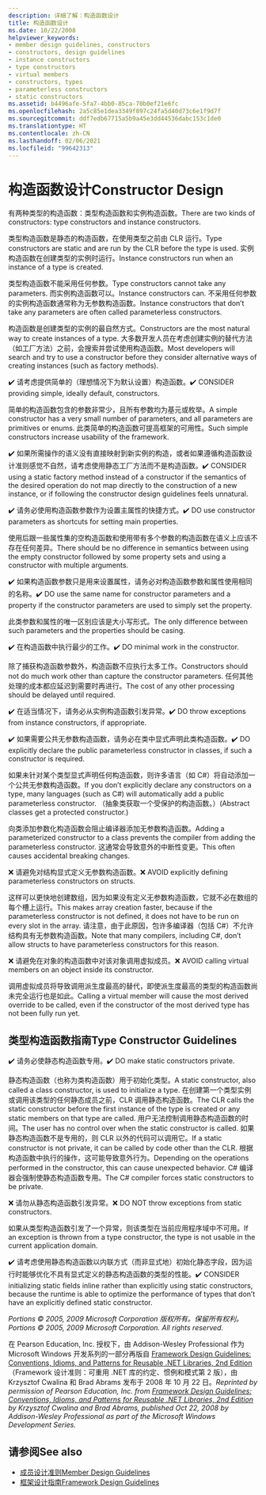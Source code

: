 ```yaml
---
description: 详细了解：构造函数设计
title: 构造函数设计
ms.date: 10/22/2008
helpviewer_keywords:
- member design guidelines, constructors
- constructors, design guidelines
- instance constructors
- type constructors
- virtual members
- constructors, types
- parameterless constructors
- static constructors
ms.assetid: b4496afe-5fa7-4bb0-85ca-70b0ef21e6fc
ms.openlocfilehash: 2a5c85e1dea3349f897c24fa5d40d73c6e1f9d7f
ms.sourcegitcommit: ddf7edb67715a5b9a45e3dd44536dabc153c1de0
ms.translationtype: HT
ms.contentlocale: zh-CN
ms.lasthandoff: 02/06/2021
ms.locfileid: "99642313"
---
```

# <a name="constructor-design"></a><span data-ttu-id="66c99-103">构造函数设计</span><span class="sxs-lookup"><span data-stu-id="66c99-103">Constructor Design</span></span>

<span data-ttu-id="66c99-104">有两种类型的构造函数：类型构造函数和实例构造函数。</span><span class="sxs-lookup"><span data-stu-id="66c99-104">There are two kinds of constructors: type constructors and instance constructors.</span></span>

<span data-ttu-id="66c99-105">类型构造函数是静态的构造函数，在使用类型之前由 CLR 运行。</span><span class="sxs-lookup"><span data-stu-id="66c99-105">Type constructors are static and are run by the CLR before the type is used.</span></span> <span data-ttu-id="66c99-106">实例构造函数在创建类型的实例时运行。</span><span class="sxs-lookup"><span data-stu-id="66c99-106">Instance constructors run when an instance of a type is created.</span></span>

<span data-ttu-id="66c99-107">类型构造函数不能采用任何参数。</span><span class="sxs-lookup"><span data-stu-id="66c99-107">Type constructors cannot take any parameters.</span></span> <span data-ttu-id="66c99-108">而实例构造函数可以。</span><span class="sxs-lookup"><span data-stu-id="66c99-108">Instance constructors can.</span></span> <span data-ttu-id="66c99-109">不采用任何参数的实例构造函数通常称为无参数构造函数。</span><span class="sxs-lookup"><span data-stu-id="66c99-109">Instance constructors that don’t take any parameters are often called parameterless constructors.</span></span>

<span data-ttu-id="66c99-110">构造函数是创建类型的实例的最自然方式。</span><span class="sxs-lookup"><span data-stu-id="66c99-110">Constructors are the most natural way to create instances of a type.</span></span> <span data-ttu-id="66c99-111">大多数开发人员在考虑创建实例的替代方法（如工厂方法）之前，会搜索并尝试使用构造函数。</span><span class="sxs-lookup"><span data-stu-id="66c99-111">Most developers will search and try to use a constructor before they consider alternative ways of creating instances (such as factory methods).</span></span>

<span data-ttu-id="66c99-112">✔️ 请考虑提供简单的（理想情况下为默认设置）构造函数。</span><span class="sxs-lookup"><span data-stu-id="66c99-112">✔️ CONSIDER providing simple, ideally default, constructors.</span></span>

<span data-ttu-id="66c99-113">简单的构造函数包含的参数非常少，且所有参数均为基元或枚举。</span><span class="sxs-lookup"><span data-stu-id="66c99-113">A simple constructor has a very small number of parameters, and all parameters are primitives or enums.</span></span> <span data-ttu-id="66c99-114">此类简单的构造函数可提高框架的可用性。</span><span class="sxs-lookup"><span data-stu-id="66c99-114">Such simple constructors increase usability of the framework.</span></span>

<span data-ttu-id="66c99-115">✔️ 如果所需操作的语义没有直接映射到新实例的构造，或者如果遵循构造函数设计准则感觉不自然，请考虑使用静态工厂方法而不是构造函数。</span><span class="sxs-lookup"><span data-stu-id="66c99-115">✔️ CONSIDER using a static factory method instead of a constructor if the semantics of the desired operation do not map directly to the construction of a new instance, or if following the constructor design guidelines feels unnatural.</span></span>

<span data-ttu-id="66c99-116">✔️ 请务必使用构造函数参数作为设置主属性的快捷方式。</span><span class="sxs-lookup"><span data-stu-id="66c99-116">✔️ DO use constructor parameters as shortcuts for setting main properties.</span></span>

<span data-ttu-id="66c99-117">使用后跟一些属性集的空构造函数和使用带有多个参数的构造函数在语义上应该不存在任何差异。</span><span class="sxs-lookup"><span data-stu-id="66c99-117">There should be no difference in semantics between using the empty constructor followed by some property sets and using a constructor with multiple arguments.</span></span>

<span data-ttu-id="66c99-118">✔️ 如果构造函数参数只是用来设置属性，请务必对构造函数参数和属性使用相同的名称。</span><span class="sxs-lookup"><span data-stu-id="66c99-118">✔️ DO use the same name for constructor parameters and a property if the constructor parameters are used to simply set the property.</span></span>

<span data-ttu-id="66c99-119">此类参数和属性的唯一区别应该是大小写形式。</span><span class="sxs-lookup"><span data-stu-id="66c99-119">The only difference between such parameters and the properties should be casing.</span></span>

<span data-ttu-id="66c99-120">✔️ 在构造函数中执行最少的工作。</span><span class="sxs-lookup"><span data-stu-id="66c99-120">✔️ DO minimal work in the constructor.</span></span>

<span data-ttu-id="66c99-121">除了捕获构造函数参数外，构造函数不应执行太多工作。</span><span class="sxs-lookup"><span data-stu-id="66c99-121">Constructors should not do much work other than capture the constructor parameters.</span></span> <span data-ttu-id="66c99-122">任何其他处理的成本都应延迟到需要时再进行。</span><span class="sxs-lookup"><span data-stu-id="66c99-122">The cost of any other processing should be delayed until required.</span></span>

<span data-ttu-id="66c99-123">✔️ 在适当情况下，请务必从实例构造函数引发异常。</span><span class="sxs-lookup"><span data-stu-id="66c99-123">✔️ DO throw exceptions from instance constructors, if appropriate.</span></span>

<span data-ttu-id="66c99-124">✔️ 如果需要公共无参数构造函数，请务必在类中显式声明此类构造函数。</span><span class="sxs-lookup"><span data-stu-id="66c99-124">✔️ DO explicitly declare the public parameterless constructor in classes, if such a constructor is required.</span></span>

<span data-ttu-id="66c99-125">如果未针对某个类型显式声明任何构造函数，则许多语言（如 C#）将自动添加一个公共无参数构造函数。</span><span class="sxs-lookup"><span data-stu-id="66c99-125">If you don’t explicitly declare any constructors on a type, many languages (such as C#) will automatically add a public parameterless constructor.</span></span> <span data-ttu-id="66c99-126">（抽象类获取一个受保护的构造函数。）</span><span class="sxs-lookup"><span data-stu-id="66c99-126">(Abstract classes get a protected constructor.)</span></span>

<span data-ttu-id="66c99-127">向类添加参数化构造函数会阻止编译器添加无参数构造函数。</span><span class="sxs-lookup"><span data-stu-id="66c99-127">Adding a parameterized constructor to a class prevents the compiler from adding the parameterless constructor.</span></span> <span data-ttu-id="66c99-128">这通常会导致意外的中断性变更。</span><span class="sxs-lookup"><span data-stu-id="66c99-128">This often causes accidental breaking changes.</span></span>

<span data-ttu-id="66c99-129">❌ 请避免对结构显式定义无参数构造函数。</span><span class="sxs-lookup"><span data-stu-id="66c99-129">❌ AVOID explicitly defining parameterless constructors on structs.</span></span>

<span data-ttu-id="66c99-130">这样可以更快地创建数组，因为如果没有定义无参数构造函数，它就不必在数组的每个槽上运行。</span><span class="sxs-lookup"><span data-stu-id="66c99-130">This makes array creation faster, because if the parameterless constructor is not defined, it does not have to be run on every slot in the array.</span></span> <span data-ttu-id="66c99-131">请注意，由于此原因，包许多编译器（包括 C#）不允许结构具有无参数构造函数。</span><span class="sxs-lookup"><span data-stu-id="66c99-131">Note that many compilers, including C#, don’t allow structs to have parameterless constructors for this reason.</span></span>

<span data-ttu-id="66c99-132">❌ 请避免在对象的构造函数中对该对象调用虚拟成员。</span><span class="sxs-lookup"><span data-stu-id="66c99-132">❌ AVOID calling virtual members on an object inside its constructor.</span></span>

<span data-ttu-id="66c99-133">调用虚拟成员将导致调用派生度最高的替代，即使派生度最高的类型的构造函数尚未完全运行也是如此。</span><span class="sxs-lookup"><span data-stu-id="66c99-133">Calling a virtual member will cause the most derived override to be called, even if the constructor of the most derived type has not been fully run yet.</span></span>

## <a name="type-constructor-guidelines"></a><span data-ttu-id="66c99-134">类型构造函数指南</span><span class="sxs-lookup"><span data-stu-id="66c99-134">Type Constructor Guidelines</span></span>

<span data-ttu-id="66c99-135">✔️ 请务必使静态构造函数专用。</span><span class="sxs-lookup"><span data-stu-id="66c99-135">✔️ DO make static constructors private.</span></span>

<span data-ttu-id="66c99-136">静态构造函数（也称为类构造函数）用于初始化类型。</span><span class="sxs-lookup"><span data-stu-id="66c99-136">A static constructor, also called a class constructor, is used to initialize a type.</span></span> <span data-ttu-id="66c99-137">在创建第一个类型实例或调用该类型的任何静态成员之前，CLR 调用静态构造函数。</span><span class="sxs-lookup"><span data-stu-id="66c99-137">The CLR calls the static constructor before the first instance of the type is created or any static members on that type are called.</span></span> <span data-ttu-id="66c99-138">用户无法控制调用静态构造函数的时间。</span><span class="sxs-lookup"><span data-stu-id="66c99-138">The user has no control over when the static constructor is called.</span></span> <span data-ttu-id="66c99-139">如果静态构造函数不是专用的，则 CLR 以外的代码可以调用它。</span><span class="sxs-lookup"><span data-stu-id="66c99-139">If a static constructor is not private, it can be called by code other than the CLR.</span></span> <span data-ttu-id="66c99-140">根据构造函数中执行的操作，这可能导致意外行为。</span><span class="sxs-lookup"><span data-stu-id="66c99-140">Depending on the operations performed in the constructor, this can cause unexpected behavior.</span></span> <span data-ttu-id="66c99-141">C# 编译器会强制使静态构造函数专用。</span><span class="sxs-lookup"><span data-stu-id="66c99-141">The C# compiler forces static constructors to be private.</span></span>

<span data-ttu-id="66c99-142">❌ 请勿从静态构造函数引发异常。</span><span class="sxs-lookup"><span data-stu-id="66c99-142">❌ DO NOT throw exceptions from static constructors.</span></span>

<span data-ttu-id="66c99-143">如果从类型构造函数引发了一个异常，则该类型在当前应用程序域中不可用。</span><span class="sxs-lookup"><span data-stu-id="66c99-143">If an exception is thrown from a type constructor, the type is not usable in the current application domain.</span></span>

<span data-ttu-id="66c99-144">✔️ 请考虑使用静态构造函数以内联方式（而非显式地）初始化静态字段，因为运行时能够优化不具有显式定义的静态构造函数的类型的性能。</span><span class="sxs-lookup"><span data-stu-id="66c99-144">✔️ CONSIDER initializing static fields inline rather than explicitly using static constructors, because the runtime is able to optimize the performance of types that don’t have an explicitly defined static constructor.</span></span>

<span data-ttu-id="66c99-145">*Portions © 2005, 2009 Microsoft Corporation 版权所有。保留所有权利。*</span><span class="sxs-lookup"><span data-stu-id="66c99-145">*Portions © 2005, 2009 Microsoft Corporation. All rights reserved.*</span></span>

<span data-ttu-id="66c99-146">在 Pearson Education, Inc. 授权下，由 Addison-Wesley Professional 作为 Microsoft Windows 开发系列的一部分再版自 [Framework Design Guidelines: Conventions, Idioms, and Patterns for Reusable .NET Libraries, 2nd Edition](https://www.informit.com/store/framework-design-guidelines-conventions-idioms-and-9780321545619)（Framework 设计准则：可重用 .NET 库的约定、惯例和模式第 2 版），由 Krzysztof Cwalina 和 Brad Abrams 发布于 2008 年 10 月 22 日。</span><span class="sxs-lookup"><span data-stu-id="66c99-146">*Reprinted by permission of Pearson Education, Inc. from [Framework Design Guidelines: Conventions, Idioms, and Patterns for Reusable .NET Libraries, 2nd Edition](https://www.informit.com/store/framework-design-guidelines-conventions-idioms-and-9780321545619) by Krzysztof Cwalina and Brad Abrams, published Oct 22, 2008 by Addison-Wesley Professional as part of the Microsoft Windows Development Series.*</span></span>

## <a name="see-also"></a><span data-ttu-id="66c99-147">请参阅</span><span class="sxs-lookup"><span data-stu-id="66c99-147">See also</span></span>

- [<span data-ttu-id="66c99-148">成员设计准则</span><span class="sxs-lookup"><span data-stu-id="66c99-148">Member Design Guidelines</span></span>](member.md)
- [<span data-ttu-id="66c99-149">框架设计指南</span><span class="sxs-lookup"><span data-stu-id="66c99-149">Framework Design Guidelines</span></span>](index.md)
